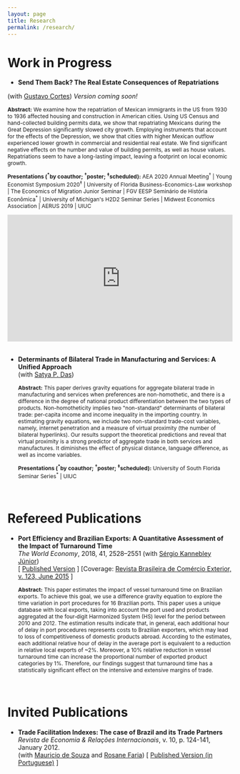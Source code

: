 ```yaml
---
layout: page
title: Research
permalink: /research/
---
```


<style>
   .iframe-container {
  padding-top: 56.25%;
  position: relative;
   }
 
.iframe-container iframe {
   border: 0;
   height: 100%;
   width: 100%;
   position: absolute;
   top: 0;
   left: 0;
 }
 </style>

# Work in Progress

- <p style="font-size:14px"><b>Send Them Back? The Real Estate Consequences of Repatriations</b><br>
(with <a href="https://sites.google.com/site/cortesgustavos" target="_blank"> Gustavo Cortes</a>)  <em>Version coming soon! </em></p>

   <p style="font-size:12px"><b>Abstract:</b> We examine how the repatriation of Mexican immigrants in the US from 1930 to 1936 affected housing and construction in American cities. Using US Census and hand-collected building permits data, we show that repatriating Mexicans during the Great Depression significantly slowed city growth. Employing instruments that account for the effects of the Depression, we show that cities with higher Mexican outflow experienced lower growth in commercial and residential real estate. We find significant negative effects on the number and value of building permits, as well as house values. Repatriations seem to have a long-lasting impact, leaving a footprint on local economic growth. </p>
   
   <p style="font-size:12px"><strong>Presentations (<sup>*</sup>by coauthor; <sup>&#8224;</sup>poster; <sup>&#8225;</sup>scheduled):</strong> AEA 2020 Annual Meeting<sup>&#8224;</sup> | Young Economist Symposium 2020<sup>&#8225;</sup> | University of Florida Business-Economics-Law workshop | The Economics of Migration Junior Seminar | FGV EESP Seminário de História Econômica<sup>*</sup> | University of Michigan's H2D2 Seminar Series | Midwest Economics Association | AERUS 2019 | UIUC </p>
      
   <div class="iframe-container"><iframe src="https://player.vimeo.com/video/384544947" frameborder="0" webkitallowfullscreen mozallowfullscreen allowfullscreen></iframe></div>
   
<br>

- <b>Determinants of Bilateral Trade in Manufacturing and Services: A Unified Approach</b><br> (with <a href="https://www.satyapdas.com" target="_blank">Satya P. Das</a>) 

   <p style="font-size:12px"><b>Abstract:</b> This paper derives gravity equations for aggregate bilateral trade in manufacturing and services when preferences are non-homothetic, and there is a difference in the degree of national product differentiation between the two types of products.  Non-homotheticity implies two "non-standard" determinants of bilateral trade: per-capita income and income inequality in the importing country. In estimating gravity equations, we include two non-standard trade-cost variables, namely, internet penetration and a measure of virtual proximity (the number of bilateral hyperlinks). Our results support the theoretical predictions and reveal that virtual proximity is a strong predictor of aggregate trade in both services and manufactures. It diminishes the effect of physical distance, language difference, as well as income variables.</p>
   
   <p style="font-size:12px"><strong>Presentations (<sup>*</sup>by coauthor; <sup>&#8224;</sup>poster; <sup>&#8225;</sup>scheduled):</strong> University of South Florida Seminar Series<sup>*</sup> | UIUC </p>

<br>

# Refereed Publications

- <p style="font-size:14px"><b>Port Efficiency and Brazilian Exports: A Quantitative Assessment of the Impact of Turnaround Time</b> <br> <em> The World Economy</em>, 2018, 41, 2528–2551 (with <a href="https://scholar.google.com.br/citations?user=dqFJND9idb0C&hl=en" target="_blank"> Sérgio Kannebley Júnior</a>) <br>
   [ <a href="https://doi.org/10.1111/twec.12654" target="_blank">Published Version</a> ] [Coverage: <a href="/files/research/123_VSSKJ.pdf" target="_blank"> Revista Brasileira de Comércio Exterior, v. 123, June 2015</a> ] </p>

   <p style="font-size:12px"><b>Abstract:</b> This paper estimates the impact of vessel turnaround time on Brazilian exports. To achieve this goal, we use a difference gravity equation to explore the time variation in port procedures for 16 Brazilian ports. This paper uses a unique database with local exports, taking into account the port used and products aggregated at the four‐digit Harmonized System (HS) level for the period between 2010 and 2012. The estimation results indicate that, in general, each additional hour of delay in port procedures represents costs to Brazilian exporters, which may lead to loss of competitiveness of domestic products abroad. According to the estimates, each additional relative hour of delay in the average port is equivalent to a reduction in relative local exports of ~2%. Moreover, a 10% relative reduction in vessel turnaround time can increase the proportional number of exported product categories by 1%. Therefore, our findings suggest that turnaround time has a statistically significant effect on the intensive and extensive margins of trade.</p>

<br>

# Invited Publications

- <p style="font-size:14px"><b>Trade Facilitation Indexes: The case of Brazil and its Trade Partners</b> <br>
   <em>Revista de Economia & Relações Internacionais</em>, v. 10, p. 124-141, January 2012. <br> 
   (with <a href="https://scholar.google.com.br/citations?user=ceqK-1QAAAAJ&hl=en" target="_blank">Mauricio de Souza</a> and <a href="https://scholar.google.com.br/citations?user=bnfF3IEAAAAJ&hl=en" target="_blank">Rosane Faria</a>) [ <a href="/files/research/indicadores_facilitacao.pdf" target="_blank">Published Version (in Portuguese)</a> ]</p>


